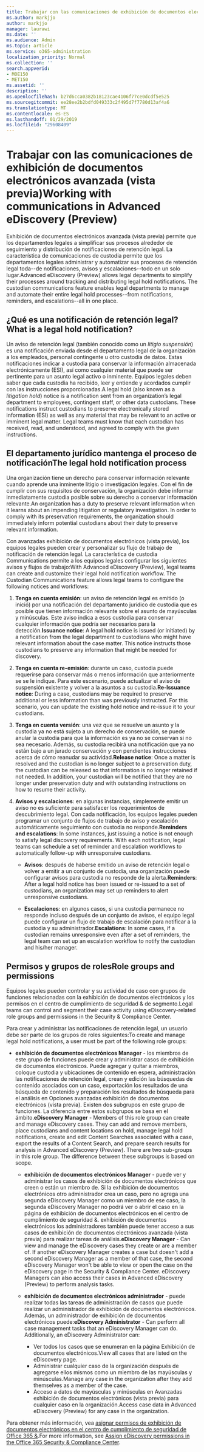 ```yaml
---
title: Trabajar con las comunicaciones de exhibición de documentos electrónicos avanzada (vista previa)
ms.author: markjjo
author: markjjo
manager: laurawi
ms.date: ''
ms.audience: Admin
ms.topic: article
ms.service: o365-administration
localization_priority: Normal
ms.collection: ''
search.appverid:
- MOE150
- MET150
ms.assetid: ''
description: ''
ms.openlocfilehash: b27d6cca0382b18123cae4106f77ce0dcdf5e525
ms.sourcegitcommit: ee28ee2b2bdfd049333c2f495d7f7780d13af4a6
ms.translationtype: MT
ms.contentlocale: es-ES
ms.lasthandoff: 01/29/2019
ms.locfileid: "29608409"
---
```

# <a name="working-with-communications-in-advanced-ediscovery-preview"></a><span data-ttu-id="17344-102">Trabajar con las comunicaciones de exhibición de documentos electrónicos avanzada (vista previa)</span><span class="sxs-lookup"><span data-stu-id="17344-102">Working with communications in Advanced eDiscovery (Preview)</span></span>

<span data-ttu-id="17344-p101">Exhibición de documentos electrónicos avanzada (vista previa) permite que los departamentos legales a simplificar sus procesos alrededor de seguimiento y distribución de notificaciones de retención legal. La característica de comunicaciones de custodia permite que los departamentos legales administrar y automatizar sus procesos de retención legal toda--de notificaciones, avisos y escalaciones--todo en un solo lugar.</span><span class="sxs-lookup"><span data-stu-id="17344-p101">Advanced eDiscovery (Preview) allows legal departments to simplify their processes around tracking and distributing legal hold notifications. The custodian communications feature enables legal departments to manage and automate their entire legal hold processes--from notifications, reminders, and escalations--all in one place.</span></span>

## <a name="what-is-a-legal-hold-notification"></a><span data-ttu-id="17344-105">¿Qué es una notificación de retención legal?</span><span class="sxs-lookup"><span data-stu-id="17344-105">What is a legal hold notification?</span></span>

<span data-ttu-id="17344-p102">Un aviso de retención legal (también conocido como un *litigio suspensión*) es una notificación enviada desde el departamento legal de la organización a los empleados, personal contingente u otro custodia de datos. Estas notificaciones indicar a custodia para conservar la información almacenada electrónicamente (ESI), así como cualquier material que puede ser pertinente para un asunto legal activo o inminente. Equipos legales deben saber que cada custodia ha recibido, leer y entiende y acordados cumplir con las instrucciones proporcionadas.</span><span class="sxs-lookup"><span data-stu-id="17344-p102">A legal hold (also known as a *litigation hold*) notice is a notification sent from an organization’s legal department to employees, contingent staff, or other data custodians. These notifications instruct custodians to preserve electronically stored information (ESI) as well as any material that may be relevant to an active or imminent legal matter. Legal teams must know that each custodian has received, read, and understood, and agreed to comply with the given instructions.</span></span>

## <a name="the-legal-hold-notification-process"></a><span data-ttu-id="17344-109">El departamento jurídico mantenga el proceso de notificación</span><span class="sxs-lookup"><span data-stu-id="17344-109">The legal hold notification process</span></span>

<span data-ttu-id="17344-p103">Una organización tiene un derecho para conservar información relevante cuando aprende una inminente litigio o investigación legales. Con el fin de cumplir con sus requisitos de conservación, la organización debe informar inmediatamente custodia posible sobre su derecho a conservar información relevante.</span><span class="sxs-lookup"><span data-stu-id="17344-p103">An organization has a duty to preserve relevant information when it learns about an impending litigation or regulatory investigation. In order to comply with its preservation requirements, the organization should immediately inform potential custodians about their duty to preserve relevant information.</span></span> 

<span data-ttu-id="17344-p104">Con avanzadas exhibición de documentos electrónicos (vista previa), los equipos legales pueden crear y personalizar su flujo de trabajo de notificación de retención legal. La característica de custodia Communications permite a los equipos legales configurar los siguientes avisos y flujos de trabajo:</span><span class="sxs-lookup"><span data-stu-id="17344-p104">With Advanced eDiscovery (Preview), legal teams can create and customize their legal hold notification workflow. The Custodian Communications feature allows legal teams to configure the following notices and workflows:</span></span>

1. <span data-ttu-id="17344-p105">**Tenga en cuenta emisión**: un aviso de retención legal es emitido (o inició) por una notificación del departamento jurídico de custodia que es posible que tienen información relevante sobre el asunto de mayúsculas y minúsculas. Este aviso indica a esos custodia para conservar cualquier información que podría ser necesarios para la detección.</span><span class="sxs-lookup"><span data-stu-id="17344-p105">**Issuance notice**: A legal hold notice is issued (or initiated) by a notification from the legal department to custodians who might have relevant information about the case matter. This notice instructs those custodians to preserve any information that might be needed for discovery.</span></span> 
   
2.  <span data-ttu-id="17344-p106">**Tenga en cuenta re-emisión**: durante un caso, custodia puede requerirse para conservar más o menos información que anteriormente se se le indique. Para este escenario, puede actualizar el aviso de suspensión existente y volver a la asuntos a su custodia.</span><span class="sxs-lookup"><span data-stu-id="17344-p106">**Re-Issuance notice**: During a case, custodians may be required to preserve additional or less information than was previously instructed. For this scenario, you can update the existing hold notice and re-issue it to your custodians.</span></span>

3.  <span data-ttu-id="17344-p107">**Tenga en cuenta versión**: una vez que se resuelve un asunto y la custodia ya no está sujeto a un derecho de conservación, se puede anular la custodia para que la información es ya no se conservan si no sea necesario. Además, su custodia recibirá una notificación que ya no están bajo a un jurado conservación y con pendientes instrucciones acerca de cómo reanudar su actividad.</span><span class="sxs-lookup"><span data-stu-id="17344-p107">**Release notice**: Once a matter is resolved and the custodian is no longer subject to a preservation duty, the custodian can be released so that information is no longer retained if not needed. In addition, your custodian will be notified that they are no longer under preservation duty and with outstanding instructions on how to resume their activity.</span></span>

4. <span data-ttu-id="17344-p108">**Avisos y escalaciones**: en algunas instancias, simplemente emitir un aviso no es suficiente para satisfacer los requerimientos de descubrimiento legal. Con cada notificación, los equipos legales pueden programar un conjunto de flujos de trabajo de aviso y escalación automáticamente seguimiento con custodia no responde.</span><span class="sxs-lookup"><span data-stu-id="17344-p108">**Reminders and escalations**: In some instances, just issuing a notice is not enough to satisfy legal discovery requirements. With each notification, legal teams can schedule a set of reminder and escalation workflows to automatically follow-up with unresponsive custodians.</span></span>

    - <span data-ttu-id="17344-122">**Avisos**: después de haberse emitido un aviso de retención legal o volver a emitir a un conjunto de custodia, una organización puede configurar avisos para custodia no responde de la alerta.</span><span class="sxs-lookup"><span data-stu-id="17344-122">**Reminders**:  After a legal hold notice has been issued or re-issued to a set of custodians, an organization may set up reminders to alert unresponsive custodians.</span></span> 

    - <span data-ttu-id="17344-123">**Escalaciones**: en algunos casos, si una custodia permanece no responde incluso después de un conjunto de avisos, el equipo legal puede configurar un flujo de trabajo de escalación para notificar a la custodia y su administrador.</span><span class="sxs-lookup"><span data-stu-id="17344-123">**Escalations**: In some cases, if a custodian remains unresponsive even after a set of reminders, the legal team can set up an escalation workflow to notify the custodian and his/her manager.</span></span>

## <a name="role-groups-and-permissions"></a><span data-ttu-id="17344-124">Permisos y grupos de roles</span><span class="sxs-lookup"><span data-stu-id="17344-124">Role groups and permissions</span></span> 

<span data-ttu-id="17344-125">Equipos legales pueden controlar y su actividad de caso con grupos de funciones relacionadas con la exhibición de documentos electrónicos y los permisos en el centro de cumplimiento de seguridad & de segmento.</span><span class="sxs-lookup"><span data-stu-id="17344-125">Legal teams can control and segment their case activity using eDiscovery-related role groups and permissions in the Security & Compliance Center.</span></span> 

<span data-ttu-id="17344-126">Para crear y administrar las notificaciones de retención legal, un usuario debe ser parte de los grupos de roles siguientes:</span><span class="sxs-lookup"><span data-stu-id="17344-126">To create and manage legal hold notifications, a user must be part of the following role groups:</span></span>

- <span data-ttu-id="17344-p109">**exhibición de documentos electrónicos Manager** - los miembros de este grupo de funciones puede crear y administrar casos de exhibición de documentos electrónicos. Puede agregar y quitar a miembros, coloque custodia y ubicaciones de contenido en espera, administración las notificaciones de retención legal, crean y edición las búsquedas de contenido asociados con un caso, exportación los resultados de una búsqueda de contenido y preparación los resultados de búsqueda para el análisis en Opciones avanzadas exhibición de documentos electrónicos (vista previa). Existen dos subgrupos en este grupo de funciones. La diferencia entre estos subgrupos se basa en el ámbito.</span><span class="sxs-lookup"><span data-stu-id="17344-p109">**eDiscovery Manager** - Members of this role group can create and manage eDiscovery cases. They can add and remove members, place custodians and content locations on hold, manage legal hold notifications, create and edit Content Searches associated with a case, export the results of a Content Search, and prepare search results for analysis in Advanced eDiscovery (Preview). There are two sub-groups in this role group. The difference between these subgroups is based on scope.</span></span>

  - <span data-ttu-id="17344-p110">**exhibición de documentos electrónicos Manager** - puede ver y administrar los casos de exhibición de documentos electrónicos que creen o están un miembro de. Si la exhibición de documentos electrónicos otro administrador crea un caso, pero no agrega una segunda eDiscovery Manager como un miembro de ese caso, la segunda eDiscovery Manager no podrá ver o abrir el caso en la página de exhibición de documentos electrónicos en el centro de cumplimiento de seguridad &. exhibición de documentos electrónicos los administradores también puede tener acceso a sus casos de exhibición de documentos electrónicos avanzada (vista previa) para realizar tareas de análisis.</span><span class="sxs-lookup"><span data-stu-id="17344-p110">**eDiscovery Manager** - Can view and manage the eDiscovery cases they create or are a member of. If another eDiscovery Manager creates a case but doesn't add a second eDiscovery Manager as a member of that case, the second eDiscovery Manager won't be able to view or open the case on the eDiscovery page in the Security & Compliance Center. eDiscovery Managers can also access their cases in Advanced eDiscovery (Preview) to perform analysis tasks.</span></span>

  - <span data-ttu-id="17344-p111">**exhibición de documentos electrónicos administrador** - puede realizar todas las tareas de administración de casos que puede realizar un administrador de exhibición de documentos electrónicos. Además, un administrador de exhibición de documentos electrónicos puede:</span><span class="sxs-lookup"><span data-stu-id="17344-p111">**eDiscovery Administrator** - Can perform all case management tasks that an eDiscovery Manager can do. Additionally, an eDiscovery Administrator can:</span></span>
    
    - <span data-ttu-id="17344-136">Ver todos los casos que se enumeran en la página Exhibición de documentos electrónicos.</span><span class="sxs-lookup"><span data-stu-id="17344-136">View all cases that are listed on the eDiscovery page.</span></span>
    - <span data-ttu-id="17344-137">Administrar cualquier caso de la organización después de agregarse ellos mismos como un miembro de las mayúsculas y minúsculas.</span><span class="sxs-lookup"><span data-stu-id="17344-137">Manage any case in the organization after they add themselves as a member of the case.</span></span>
    - <span data-ttu-id="17344-138">Acceso a datos de mayúsculas y minúsculas en Avanzadas exhibición de documentos electrónicos (vista previa) para cualquier caso en la organización.</span><span class="sxs-lookup"><span data-stu-id="17344-138">Access case data in Advanced eDiscovery (Preview) for any case in the organization.</span></span>

<span data-ttu-id="17344-139">Para obtener más información, vea [asignar permisos de exhibición de documentos electrónicos en el centro de cumplimiento de seguridad de Office 365 &](../assign-ediscovery-permissions.md).</span><span class="sxs-lookup"><span data-stu-id="17344-139">For more information, see [Assign eDiscovery permissions in the Office 365 Security & Compliance Center](../assign-ediscovery-permissions.md).</span></span>